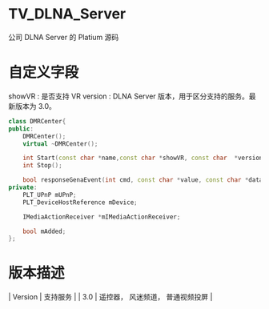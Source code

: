 # TV_DLNA_Server
公司 DLNA Server 的 Platium 源码

# 自定义字段

showVR  : 是否支持 VR
version : DLNA Server 版本，用于区分支持的服务。最新版本为 3.0。 


``` c++
class DMRCenter{
public:
    DMRCenter();
    virtual ~DMRCenter();

    int Start(const char *name,const char *showVR, const char  *version, const char* uuid);
    int Stop();

    bool responseGenaEvent(int cmd, const char *value, const char *data);
private:
    PLT_UPnP mUPnP;
    PLT_DeviceHostReference mDevice;

    IMediaActionReceiver *mIMediaActionReceiver;

    bool mAdded;
};
```

# 版本描述

| Version | 支持服务 | 
| 3.0 | 遥控器， 风迷频道， 普通视频投屏 |
